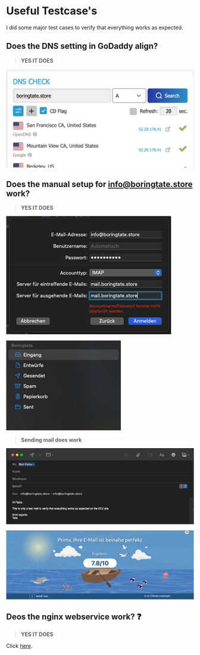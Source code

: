 # Useful Testcase's 
I did some major test cases to verify that everything works as expected.

## Does the DNS setting in GoDaddy align?

>**YES IT DOES**

<img src='/img/dns_check.png' alt="ec2_name"></img>

## Does the manual setup for info@boringtate.store work?

>**YES IT DOES**

<img src='/img/mail_setup.png' alt="ec2_name"></img>

<img src='/img/konto_einbindung.png' alt="ec2_name"></img>

>**Sending mail does work**

<img src='/img/send_mail.png' alt="ec2_name"></img>

<img src='/img/mail_ergebnis.png' alt="ec2_name"></img>

## Deos the nginx webservice work? :question:

>**YES IT DOES**

Click [here](https://boringtate.store).
